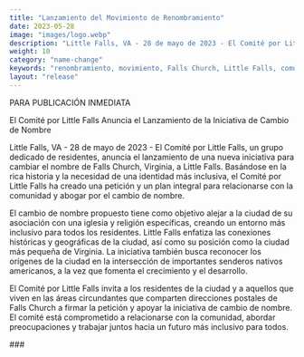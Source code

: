```yaml
---
title: "Lanzamiento del Movimiento de Renombramiento"
date: 2023-05-28
image: "images/logo.webp"
description: "Little Falls, VA - 28 de mayo de 2023 - El Comité por Little Falls, un grupo dedicado de residentes, anuncia el lanzamiento de una nueva iniciativa para cambiar el nombre de Falls Church, Virginia, a Little Falls."
weight: 10
category: "name-change"
keywords: "renombramiento, movimiento, Falls Church, Little Falls, comunidad, inclusividad, diversidad"
layout: "release"
---
```



PARA PUBLICACIÓN INMEDIATA

El Comité por Little Falls Anuncia el Lanzamiento de la Iniciativa de Cambio de Nombre

Little Falls, VA - 28 de mayo de 2023 - El Comité por Little Falls, un grupo dedicado de residentes, anuncia el lanzamiento de una nueva iniciativa para cambiar el nombre de Falls Church, Virginia, a Little Falls. Basándose en la rica historia y la necesidad de una identidad más inclusiva, el Comité por Little Falls ha creado una petición y un plan integral para relacionarse con la comunidad y abogar por el cambio de nombre.

El cambio de nombre propuesto tiene como objetivo alejar a la ciudad de su asociación con una iglesia y religión específicas, creando un entorno más inclusivo para todos los residentes. Little Falls enfatiza las conexiones históricas y geográficas de la ciudad, así como su posición como la ciudad más pequeña de Virginia. La iniciativa también busca reconocer los orígenes de la ciudad en la intersección de importantes senderos nativos americanos, a la vez que fomenta el crecimiento y el desarrollo.

El Comité por Little Falls invita a los residentes de la ciudad y a aquellos que viven en las áreas circundantes que comparten direcciones postales de Falls Church a firmar la petición y apoyar la iniciativa de cambio de nombre. El comité está comprometido a relacionarse con la comunidad, abordar preocupaciones y trabajar juntos hacia un futuro más inclusivo para todos.

\#\#\#
